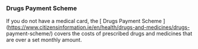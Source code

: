 ###  **Drugs Payment Scheme**

If you do not have a medical card, the [ Drugs Payment Scheme
](https://www.citizensinformation.ie/en/health/drugs-and-medicines/drugs-
payment-scheme/) covers the costs of prescribed drugs and medicines that are
over a set monthly amount.
